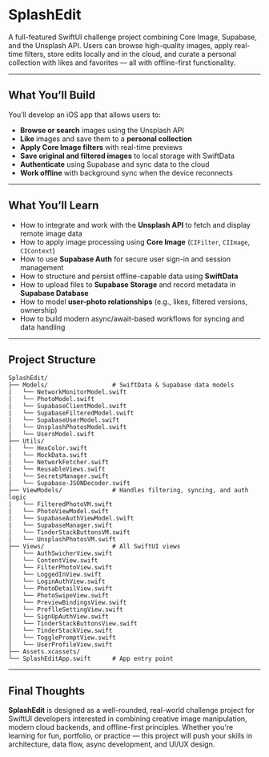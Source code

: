 # SplashEdit

A full-featured SwiftUI challenge project combining Core Image, Supabase, and the Unsplash API. Users can browse high-quality images, apply real-time filters, store edits locally and in the cloud, and curate a personal 
collection with likes and favorites — all with offline-first functionality.

---

## What You’ll Build

You’ll develop an iOS app that allows users to:

* **Browse or search** images using the Unsplash API
* **Like** images and save them to a **personal collection**
* **Apply Core Image filters** with real-time previews
* **Save original and filtered images** to local storage with SwiftData
* **Authenticate** using Supabase and sync data to the cloud
* **Work offline** with background sync when the device reconnects

---

## What You’ll Learn

* How to integrate and work with the **Unsplash API** to fetch and display remote image data
* How to apply image processing using **Core Image** (`CIFilter`, `CIImage`, `CIContext`)
* How to use **Supabase Auth** for secure user sign-in and session management
* How to structure and persist offline-capable data using **SwiftData**
* How to upload files to **Supabase Storage** and record metadata in **Supabase Database**
* How to model **user-photo relationships** (e.g., likes, filtered versions, ownership)
* How to build modern async/await-based workflows for syncing and data handling

---

## Project Structure

```text
SplashEdit/       
├── Models/                  # SwiftData & Supabase data models
|   └── NetworkMonitorModel.swift 
|   └── PhotoModel.swift 
|   └── SupabaseClientModel.swift 
|   └── SupabaseFilteredModel.swift 
|   └── SupabaseUserModel.swift
|   └── UnsplashPhotosModel.swift 
|   └── UsersModel.swift 
├── Utils/
|   └── HexColor.swift 
|   └── MockData.swift
|   └── NetworkFetcher.swift
|   └── ReusableViews.swift
|   └── SecretsManager.swift
|   └── Supabase-JSONDecoder.swift
├── ViewModels/              # Handles filtering, syncing, and auth logic
|   └── FilteredPhotoVM.swift 
|   └── PhotoViewModel.swift 
|   └── SupabaseAuthViewModel.swift 
|   └── SupabaseManager.swift
|   └── TinderStackButtonsVM.swift  
|   └── UnsplashPhotosVM.swift 
├── Views/                   # All SwiftUI views
│   └── AuthSwicherView.swift
│   └── ContentView.swift
│   └── FilterPhotoView.swift
│   └── LoggedInView.swift
│   └── LoginAuthView.swift
│   └── PhotoDetailView.swift
│   └── PhotoSwipeView.swift
│   └── PreviewBindingsView.swift
│   └── ProflleSettingView.swift
│   └── SignUpAuthView.swift
│   └── TinderStackButtonsView.swift
│   └── TinderStackView.swift
│   └── TogglePromptView.swift
│   └── UserProfileView.swift
├── Assets.xcassets/         
└── SplashEditApp.swift      # App entry point
```

---

## Final Thoughts

**SplashEdit** is designed as a well-rounded, real-world challenge project for SwiftUI developers interested in combining creative image manipulation, modern cloud backends, and offline-first principles. Whether you're 
learning for fun, portfolio, or practice — this project will push your skills in architecture, data flow, async development, and UI/UX design.

